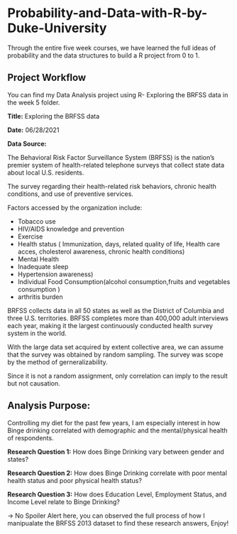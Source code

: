 # Probability-and-Data-with-R-by-Duke-University
 
Through the entire five week courses, we have learned the full ideas of probability and the data structures to build a R project from 0 to 1. 

## Project Workflow

You can find my Data Analysis project using R- Exploring the BRFSS data in the week 5 folder.

**Title:** Exploring the BRFSS data

**Date:** 06/28/2021

**Data Source:**

The Behavioral Risk Factor Surveillance System (BRFSS) is the nation’s premier system of health-related telephone surveys that collect state data about local U.S. residents.

The survey regarding their health-related risk behaviors, chronic health conditions, and use of preventive services.

Factors accessed by the organization include: 

- Tobacco use 
- HIV/AIDS knowledge and prevention 
- Exercise 
- Health status ( Immunization, days, related quality of life, Health care acces, cholesterol awareness, chronic health conditions) 
- Mental Health 
- Inadequate sleep 
- Hypertension awareness) 
- Individual Food Consumption(alcohol consumption,fruits and vegetables consumption ) 
- arthritis burden

BRFSS collects data in all 50 states as well as the District of Columbia and three U.S. territories. BRFSS completes more than 400,000 adult interviews each year, making it the largest continuously conducted health survey system in the world.

With the large data set acquired by extent collective area, we can assume that the survey was obtained by random sampling. The survey was scope by the method of gerneralizability.

Since it is not a random assignment, only correlation can imply to the result but not causation.

## Analysis Purpose:

Controlling my diet for the past few years, I am especially interest in how Binge drinking correlated with demographic and the mental/physical health of respondents.

**Research Question 1:** How does Binge Drinking vary between gender and states?

**Research Question 2:** How does Binge Drinking correlate with poor mental health status and poor physical health status?

**Research Question 3:** How does Education Level, Employment Status, and Income Level relate to Binge Drinking?


-> No Spoiler Alert here, you can observed the full process of how I manipualate the BRFSS 2013 dataset to find these research answers, Enjoy!
